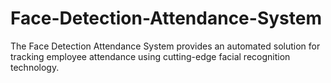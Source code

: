 # Face-Detection-Attendance-System
The Face Detection Attendance System provides an automated solution for tracking employee attendance using cutting-edge facial recognition technology.
